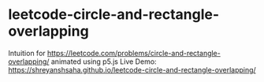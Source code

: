 # leetcode-circle-and-rectangle-overlapping
Intuition for https://leetcode.com/problems/circle-and-rectangle-overlapping/ animated using p5.js
Live Demo: https://shreyanshsaha.github.io/leetcode-circle-and-rectangle-overlapping/
